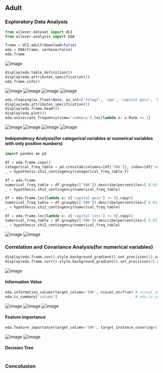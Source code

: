 ## Adult

### Exploratory Data Analysis

```python
from ailever.dataset import UCI
from ailever.analysis import EDA

frame = UCI.adult(download=False)
eda = EDA(frame, verbose=False)
eda.frame
```
![image](https://user-images.githubusercontent.com/56889151/152403742-9ab7cd0b-f271-48fd-9fc4-779ba0cfbc1c.png)

```python
display(eda.table_definition())
display(eda.attributes_specification())
eda.frame.info()
```
![image](https://user-images.githubusercontent.com/56889151/152403838-8b4ba316-c731-46cc-8144-08883687b2bd.png)
![image](https://user-images.githubusercontent.com/56889151/152404253-fb41f0da-1d52-4f14-be3c-1446eca893af.png)
![image](https://user-images.githubusercontent.com/56889151/152404343-c35a844d-e391-4e5f-b9ec-be0eeb4c741d.png)
![image](https://user-images.githubusercontent.com/56889151/152404380-9a9cb3e8-2223-410b-a4a0-bd841c778b45.png)


```python
eda.cleaning(as_float=None, as_int=['fnlwgt', 'age', 'capital-gain', 'hours-per-week', 'capital-loss', 'education-num'], as_date=None, as_str=['education', 'native-country', 'workclass', 'occupation', 'race', 'relationship', '50K', 'marital-status', 'sex'], as_category=None, verbose=False)
display(eda.attributes_specification())
display(eda.frame.head())
display(eda.plot())
eda.univariate_frequency(view='summary').loc[lambda x: x.Rank <= 1]
```
![image](https://user-images.githubusercontent.com/56889151/152405651-0b3d52ee-3ad9-487f-ad63-786cf46eb228.png)
![image](https://user-images.githubusercontent.com/56889151/152406337-36688fb1-0acb-4d92-a738-dbc09fa9aab0.png)
![image](https://user-images.githubusercontent.com/56889151/152406400-93f060b5-7c40-436e-85d6-4c0f6c7952d1.png)
![image](https://user-images.githubusercontent.com/56889151/152409103-dcf188b3-0be1-4379-bcc2-27dfd762767a.png)


#### Independency Analysis(for categorical variables or numerical variables with only positive numbers)
```python
import pandas as pd

df = eda.frame.copy()
categorical_freq_table = pd.crosstab(columns=[df['50K']], index=[df['native-country']], margins=False, margins_name='All', dropna=True, normalize=True)
_ = hypothesis.chi2_contingency(categorical_freq_table.T)

df = eda.frame
numerical_freq_table = df.groupby(['50K']).describe(percentiles=[ 0.01*i for i in range(1, 100)])['fnlwgt'].loc[:, 'min':'max']
_ = hypothesis.chi2_contingency(numerical_freq_table)

df = eda.frame.loc[lambda x: x['capital-gain'] != 0].copy()
numerical_freq_table = df.groupby(['50K']).describe(percentiles=[ 0.01*i for i in range(1, 100)])['capital-gain'].loc[:, 'min':'max']
_ = hypothesis.chi2_contingency(numerical_freq_table)

df = eda.frame.loc[lambda x: x['capital-loss'] != 0].copy()
numerical_freq_table = df.groupby(['50K']).describe(percentiles=[ 0.01*i for i in range(1, 100)])['capital-loss'].loc[:, 'min':'max']
_ = hypothesis.chi2_contingency(numerical_freq_table)
```
![image](https://user-images.githubusercontent.com/56889151/152457958-e60599ec-f050-423a-9473-507648ed63c8.png)
![image](https://user-images.githubusercontent.com/56889151/152457897-243f8e34-dcdf-404a-98ad-e5eedc5da686.png)

### Correlation and Covariance Analysis(for numerical variables)
```python
display(eda.frame.cov().style.background_gradient().set_precision(2).set_properties(**{'font-size': '5pt'}))
display(eda.frame.corr().style.background_gradient().set_precision(2).set_properties(**{'font-size': '5pt'}))
```
![image](https://user-images.githubusercontent.com/56889151/152468130-2cdea565-7159-424a-958d-9971383b6a11.png)


#### Information Value
```python
eda.information_values(target_column='50K', visual_on=True) # visual_on for 'EventIVSum', 'EventIVAvg', 'QuasiBVF'
eda.iv_summary['column']                                    # eda.iv_summary['result']
```
![image](https://user-images.githubusercontent.com/56889151/152468926-5b43b40a-d668-44e9-a4e1-45a1190dd37c.png)
![image](https://user-images.githubusercontent.com/56889151/152468946-90483eff-de58-42c5-93ce-944739f1612e.png)
![image](https://user-images.githubusercontent.com/56889151/152468983-9f14b982-2af5-4004-8ed1-7db95c7d67eb.png)

#### Feature importance
```python
eda.feature_importance(target_column='50K', target_instance_covering=5, decimal=1)
```
![image](https://user-images.githubusercontent.com/56889151/152469144-0395788f-1894-415f-bd01-7e2617efdcfe.png)
![image](https://user-images.githubusercontent.com/56889151/152469163-1df3c269-9079-4cbf-b126-27eca2704bf6.png)

#### Decision Tree
```python
```


### Concolusion
```python

```

